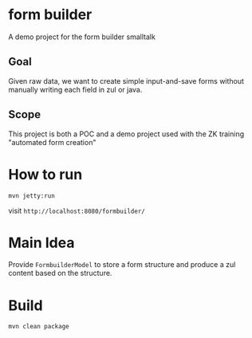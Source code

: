# form builder

A demo project for the form builder smalltalk

## Goal
Given raw data, we want to create simple input-and-save forms without manually writing each field in zul or java.

## Scope
This project is both a POC and a demo project used with the ZK training "automated form creation"

# How to run
`mvn jetty:run`

visit `http://localhost:8080/formbuilder/`

# Main Idea
Provide `FormbuilderModel` to store a form structure and produce a zul content based on the structure.

# Build
`mvn clean package`
